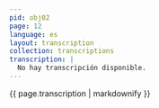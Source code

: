 ```yaml
---
pid: obj02
page: 12
language: es
layout: transcription
collection: transcriptions
transcription: |
  No hay transcripción disponible.
---
```


{{ page.transcription | markdownify }}
